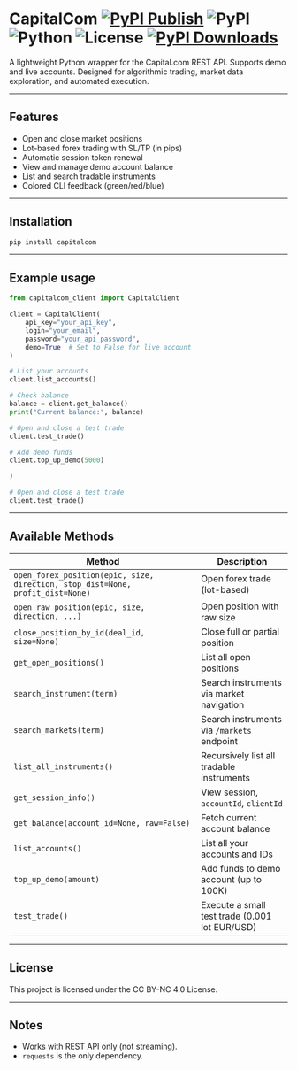 # CapitalCom  [![PyPI Publish](https://github.com/Akinzou/CapitalCom/actions/workflows/python-publish.yml/badge.svg)](https://github.com/Akinzou/CapitalCom/actions/workflows/python-publish.yml) ![PyPI](https://img.shields.io/pypi/v/capitalcom) ![Python](https://img.shields.io/badge/python-3.8%2B-blue?logo=python&logoColor=white) ![License](https://img.shields.io/badge/license-CC_BY--NC_4.0-lightgrey.svg) [![PyPI Downloads](https://static.pepy.tech/badge/capitalcom)](https://pepy.tech/projects/capitalcom)



A lightweight Python wrapper for the Capital.com REST API.
Supports demo and live accounts. Designed for algorithmic trading, market data exploration, and automated execution.

---

## Features

- Open and close market positions
- Lot-based forex trading with SL/TP (in pips)
- Automatic session token renewal
- View and manage demo account balance
- List and search tradable instruments
- Colored CLI feedback (green/red/blue)

---

##  Installation

```bash
pip install capitalcom
```

---

## Example usage

```python
from capitalcom_client import CapitalClient

client = CapitalClient(
    api_key="your_api_key",
    login="your_email",
    password="your_api_password",
    demo=True  # Set to False for live account
)

# List your accounts
client.list_accounts()

# Check balance
balance = client.get_balance()
print("Current balance:", balance)

# Open and close a test trade
client.test_trade()

# Add demo funds
client.top_up_demo(5000)

)

# Open and close a test trade
client.test_trade()
```

---

## Available Methods

| Method | Description |
|--------|-------------|
| `open_forex_position(epic, size, direction, stop_dist=None, profit_dist=None)` | Open forex trade (lot-based) |
| `open_raw_position(epic, size, direction, ...)` | Open position with raw size |
| `close_position_by_id(deal_id, size=None)` | Close full or partial position |
| `get_open_positions()` | List all open positions |
| `search_instrument(term)` | Search instruments via market navigation |
| `search_markets(term)` | Search instruments via `/markets` endpoint |
| `list_all_instruments()` | Recursively list all tradable instruments |
| `get_session_info()` | View session, `accountId`, `clientId` |
| `get_balance(account_id=None, raw=False)` | Fetch current account balance |
| `list_accounts()` | List all your accounts and IDs |
| `top_up_demo(amount)` | Add funds to demo account (up to 100K) |
| `test_trade()` | Execute a small test trade (0.001 lot EUR/USD) |


---

## License

This project is licensed under the CC BY-NC 4.0 License.

---

## Notes

- Works with REST API only (not streaming).
- `requests` is the only dependency.
